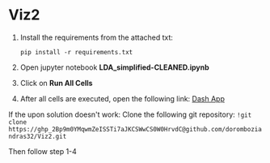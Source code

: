 # Viz2
 
1. Install the requirements from the attached txt:
    ```
    pip install -r requirements.txt
    ```
2. Open jupyter notebook **LDA_simplified-CLEANED.ipynb**

3. Click on **Run All Cells**

4. After all cells are executed, open the following link: [Dash App](http://127.0.0.1:8051/)

If the upon solution doesn't work: 
Clone the following git repository:
   `
   !git clone https://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@github.com/doromboziandras32/Viz2.git
   `

Then follow step 1-4 